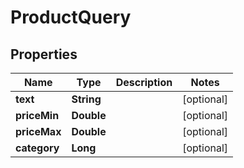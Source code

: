 
# ProductQuery

## Properties
Name | Type | Description | Notes
------------ | ------------- | ------------- | -------------
**text** | **String** |  |  [optional]
**priceMin** | **Double** |  |  [optional]
**priceMax** | **Double** |  |  [optional]
**category** | **Long** |  |  [optional]



